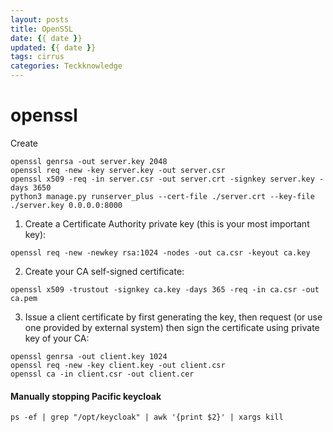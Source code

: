 ```yaml
---
layout: posts
title: OpenSSL
date: {{ date }}
updated: {{ date }}
tags: cirrus
categories: Teckknowledge
---
```


# openssl




Create 

```
openssl genrsa -out server.key 2048
openssl req -new -key server.key -out server.csr
openssl x509 -req -in server.csr -out server.crt -signkey server.key -days 3650
python3 manage.py runserver_plus --cert-file ./server.crt --key-file ./server.key 0.0.0.0:8000
```


1. Create a Certificate Authority private key (this is your most important key):

`openssl req -new -newkey rsa:1024 -nodes -out ca.csr -keyout ca.key`

2. Create your CA self-signed certificate:

`openssl x509 -trustout -signkey ca.key -days 365 -req -in ca.csr -out ca.pem`

3. Issue a client certificate by first generating the key, then request (or use one provided by external system) then sign the certificate using private key of your CA:
```
openssl genrsa -out client.key 1024
openssl req -new -key client.key -out client.csr
openssl ca -in client.csr -out client.cer
```




#### Manually stopping Pacific keycloak
`ps -ef | grep "/opt/keycloak" | awk '{print $2}' | xargs kill`